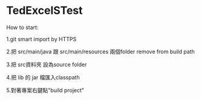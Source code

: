 # TedExcelSTest
How to start:

1.git smart import by HTTPS

2.把 src/main/java 跟 src/main/resources 兩個folder remove from build path

3.把 src資料夾 設為source folder

4.把 lib 的 jar 檔匯入classpath

5.對著專案右鍵點"build project"

